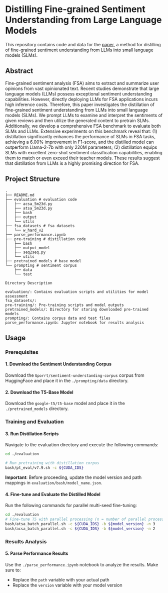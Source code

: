 # Distilling Fine-grained Sentiment Understanding from Large Language Models

This repository contains code and data for the [paper](https://arxiv.org/abs/2412.18552), a method for distilling of fine-grained sentiment understanding from LLMs into small language models (SLMs).

## Abstract

Fine-grained sentiment analysis (FSA) aims to extract and summarize user opinions from vast opinionated text. Recent studies demonstrate that large language models (LLMs) possess exceptional sentiment understanding capabilities. However, directly deploying LLMs for FSA applications incurs high inference costs. Therefore, this paper investigates the distillation of fine-grained sentiment understanding from LLMs into small language models (SLMs). We prompt LLMs to examine and interpret the sentiments of given reviews and then utilize the generated content to pretrain SLMs. Additionally, we develop a comprehensive FSA benchmark to evaluate both SLMs and LLMs. Extensive experiments on this benchmark reveal that: (1) distillation significantly enhances the performance of SLMs in FSA tasks, achieving a 6.00% improvement in F1-score, and the distilled model can outperform Llama-2-7b with only 220M parameters; (2) distillation equips SLMs with excellent zero-shot sentiment classification capabilities, enabling them to match or even exceed their teacher models. These results suggest that distillation from LLMs is a highly promising direction for FSA.

## Project Structure
```
.
├── README.md
├── evaluation # evaluation code
│   ├── acsa_5m23d.py
│   ├── atsa_5m23d.py
│   ├── bash
│   ├── output
│   └── utils
├── fsa_datasets # fsa datasets
│   └── w_hard_v2
├── parse_performance.ipynb
├── pre-training # distillation code
│   ├── bash
│   ├── output_model
│   ├── seq2seq.py
│   └── utils
├── pretrained_models # base model
└── prompting # sentiment corpus
    ├── data
    └── test

Directory Description

evaluation/: Contains evaluation scripts and utilities for model assessment
fsa_datasets/: 
pre-training/: Pre-training scripts and model outputs
pretrained_models/: Directory for storing downloaded pre-trained models
prompting/: Contains corpus data and test files
parse_performance.ipynb: Jupyter notebook for results analysis

```


## Usage

### Prerequisites

#### 1. Download the Sentiment Understanding Corpus

Download the `Gporrt/sentiment-understanding-corpus` corpus from HuggingFace and place it in the `./prompting/data` directory.

#### 2. Download the T5-Base Model

Download the `google-t5/t5-base` model and place it in the `./pretrained_models` directory.

### Training and Evaluation

#### 3. Run Distillation Scripts

Navigate to the evaluation directory and execute the following commands:

```bash
cd ./evaluation

# Run pretraining with distillation corpus
bash/pt_eval/v7.9.sh -c ${CUDA_IDS}
```

**Important**: Before proceeding, update the model version and path mappings in `evaluation/bash/model_name.json`.

#### 4. Fine-tune and Evaluate the Distilled Model

Run the following commands for parallel multi-seed fine-tuning:

```bash
cd ./evaluation
# Fine-tune T5 with parallel processing (n = number of parallel processes)
bash/atsa_batch_parallel.sh -c ${CUDA_IDS} -b ${model_version} -n 3
bash/acsa_batch_parallel.sh -c ${CUDA_IDS} -b ${model_version} -n 2
```

### Results Analysis

#### 5. Parse Performance Results

Use the `./parse_performance.ipynb` notebook to analyze the results. Make sure to:

- Replace the `path` variable with your actual path
- Replace the `version` variable with your model version

